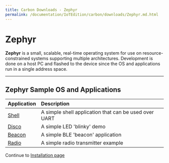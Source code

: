 ```yaml
---
title: Carbon Downloads - Zephyr
permalink: /documentation/IoTEdition/carbon/downloads/Zephyr.md.html
---
```

# Zephyr

**Zephyr** is a small, scalable, real-time operating system for use on resource-constrained systems supporting multiple architectures. Development is done on a host PC and flashed to the device since the OS and applications run in a single address space.

***

## Zephyr Sample OS and Applications

| Application                 | Description                                                                            |
|:----------------------------|:---------------------------------------------------------------------------------------|
| [Shell](http://builds.96boards.org/releases/carbon/zephyr-1.8/carbon_shell.bin) | A simple shell application that can be used over UART |
| [Disco](http://builds.96boards.org/releases/carbon/zephyr-1.8/carbon_blinky.bin)   | A simple LED 'blinky' demo                   |
| [Beacon](http://builds.96boards.org/releases/carbon/zephyr-1.8/carbon_beacon.bin) | A simple BLE 'beacon' application           |
| [Radio](http://builds.96boards.org/releases/carbon/zephyr-1.8/carbon_nrf51_radio.hex) | A simple radio transmitter example |

Continue to [Installation page](../installation/)
